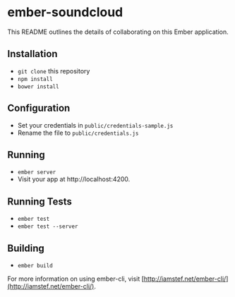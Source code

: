 # ember-soundcloud

This README outlines the details of collaborating on this Ember application.

## Installation

* `git clone` this repository
* `npm install`
* `bower install`

## Configuration

* Set your credentials in `public/credentials-sample.js`
* Rename the file to `public/credentials.js`

## Running

* `ember server`
* Visit your app at http://localhost:4200.

## Running Tests

* `ember test`
* `ember test --server`

## Building

* `ember build`

For more information on using ember-cli, visit [http://iamstef.net/ember-cli/](http://iamstef.net/ember-cli/).
